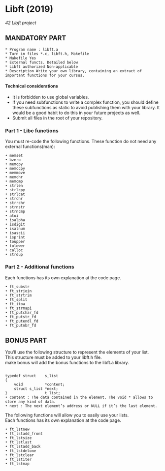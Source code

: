 # Libft (2019)
*42 Libft project*

## MANDATORY PART
```
* Program name : libft.a
* Turn in files *.c, libft.h, Makefile
* Makefile Yes
* External functs. Detailed below
* Libft authorized Non-applicable
* Description Write your own library, containing an extract of important functions for your cursus.
```

#### Technical considerations
+ It is forbidden to use global variables.
+ If you need subfunctions to write a complex function, you should define these subfunctions as static to avoid publishing them with your library. It would be a good habit to do this in your future projects as well.
+ Submit all files in the root of your repository.

### Part 1 - Libc functions
You must re-code the following functions. These function do not need any external functions(man):
```
• memset
• bzero
• memcpy
• memccpy
• memmove
• memchr
• memcmp
• strlen
• strlcpy
• strlcat
• strchr
• strrchr
• strnstr
• strncmp
• atoi
• isalpha
• isdigit
• isalnum
• isascii
• isprint
• toupper
• tolower
• calloc
• strdup
```
### Part 2 - Additional functions
Each functions has its own explanation at the code page.
```
• ft_substr
• ft_strjoin
• ft_strtrim
• ft_split
• ft_itoa
• ft_strmapi
• ft_putchar_fd
• ft_putstr_fd
• ft_putendl_fd
• ft_putnbr_fd
```
## BONUS PART
You’ll use the following structure to represent the elements of your list.<br>
This structure must be added to your libft.h file.<br>
make bonus will add the bonus functions to the libft.a library.
<pre><code>
typedef struct    s_list
{
    void          *content;
    struct s_list *next;
}                 t_list;
• content : The data contained in the element. The void * allows to store any kind of data.
• next : The next element’s address or NULL if it’s the last element.
</code></pre>
The following functions will allow you to easily use your lists.<br>
Each functions has its own explanation at the code page.<br>
```
• ft_lstnew
• ft_lstadd_front
• ft_lstsize
• ft_lstlast
• ft_lstadd_back
• ft_lstdelone
• ft_lstclear
• ft_lstiter
• ft_lstmap
```
